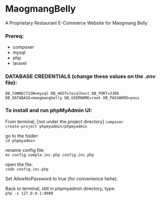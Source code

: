 # MaogmangBelly
A Proprietary Restaurant E-Commerce Website for Maogmang Belly

### Prereq:
 - composer
 - mysql
 - php
 - laravel
 
 ### DATABASE CREDENTIALS (change these values on the ***.env*** file):
<code>DB_CONNECTION=mysql
  DB_HOST=localhost
 DB_PORT=3306
 DB_DATABASE=maogmangbelly
 DB_USERNAME=root
 DB_PASSWORD=pass</code>

### To install and run phpMyAdmin UI:  

From terminal, [not under the project directory]
<code>composer create-project phpmyadmin/phpmyadmin</code>

go to the folder:  
<code>cd phpmyadmin</code>  

rename config file:  
<code>mv config.sample.inc.php config.inc.php</code>  

open the file:  
<code>code config.inc.php</code>  

Set AllowNoPassword to true (for convenience hehe).  

Back to terminal, still in phpmyadmin directory, type:  
<code>php -s 127.0.0.1:8080</code>




